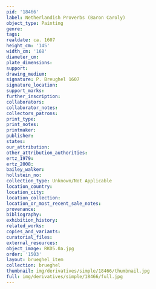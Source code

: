 ```yaml
---
pid: '18466'
label: Netherlandish Proverbs (Baron Caroly)
object_type: Painting
genre: 
tags: 
realdate: ca. 1607
height_cm: '145'
width_cm: '168'
diameter_cm: 
plate_dimensions: 
support: 
drawing_medium: 
signature: P. Breughel 1607
signature_location: 
support_marks: 
further_inscription: 
collaborators: 
collaborator_notes: 
collectors_patrons: 
print_type: 
print_notes: 
printmaker: 
publisher: 
states: 
our_attribution: 
other_attribution_authorities: 
ertz_1979: 
ertz_2008: 
bailey_walker: 
hollstein_no: 
collection_type: Unknown/Not Applicable
location_country: 
location_city: 
location_collection: 
location_or_most_recent_sale_notes: 
provenance: 
bibliography: 
exhibition_history: 
related_works: 
copies_and_variants: 
curatorial_files: 
external_resources: 
object_image: RKD5.0a.jpg
order: '1503'
layout: brueghel_item
collection: brueghel
thumbnail: img/derivatives/simple/18466/thumbnail.jpg
full: img/derivatives/simple/18466/full.jpg
---
```

